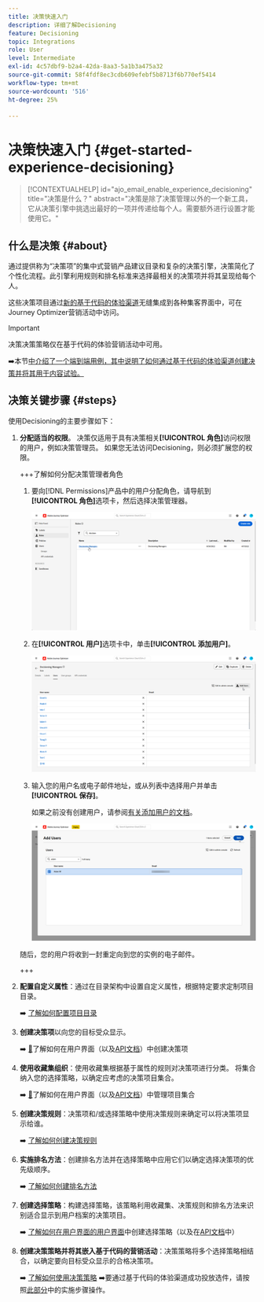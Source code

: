 ```yaml
---
title: 决策快速入门
description: 详细了解Decisioning
feature: Decisioning
topic: Integrations
role: User
level: Intermediate
exl-id: 4c57dbf9-b2a4-42da-8aa3-5a1b3a475a32
source-git-commit: 58f4fdf8ec3cdb609efebf5b8713f6b770ef5414
workflow-type: tm+mt
source-wordcount: '516'
ht-degree: 25%

---
```


# 决策快速入门 {#get-started-experience-decisioning}

>[!CONTEXTUALHELP]
>id="ajo_email_enable_experience_decisioning"
>title="决策是什么？"
>abstract="决策是除了决策管理以外的一个新工具，它从决策引擎中挑选出最好的一项并传递给每个人。需要额外进行设置才能使用它。"

## 什么是决策 {#about}

通过提供称为“决策项”的集中式营销产品建议目录和复杂的决策引擎，决策简化了个性化流程。此引擎利用规则和排名标准来选择最相关的决策项并将其呈现给每个人。

这些决策项目通过[新的基于代码的体验渠道](../code-based/get-started-code-based.md)无缝集成到各种集客界面中，可在Journey Optimizer营销活动中访问。

>[!IMPORTANT]
>
>决策决策策略仅在基于代码的体验营销活动中可用。

➡️本节[中介绍了一个端到端用例，其中说明了如何通过基于代码的体验渠道创建决策并将其用于内容试验。](experience-decisioning-uc.md)

## 决策关键步骤 {#steps}

使用Decisioning的主要步骤如下：

1. **分配适当的权限**。 决策仅适用于具有决策相关&#x200B;**[!UICONTROL 角色]**&#x200B;访问权限的用户，例如决策管理员。 如果您无法访问Decisioning，则必须扩展您的权限。

   +++了解如何分配决策管理者角色

   1. 要向[!DNL Permissions]产品中的用户分配角色，请导航到&#x200B;**[!UICONTROL 角色]**&#x200B;选项卡，然后选择决策管理器。

      ![](assets/decision_permission_1.png)

   1. 在&#x200B;**[!UICONTROL 用户]**&#x200B;选项卡中，单击&#x200B;**[!UICONTROL 添加用户]**。

      ![](assets/decision_permission_2.png)

   1. 输入您的用户名或电子邮件地址，或从列表中选择用户并单击&#x200B;**[!UICONTROL 保存]**。

      如果之前没有创建用户，请参阅[有关添加用户的文档](https://experienceleague.adobe.com/zh-hans/docs/experience-platform/access-control/ui/users)。

      ![](assets/decision_permission_3.png)

   随后，您的用户将收到一封重定向到您的实例的电子邮件。

   +++

1. **配置自定义属性**：通过在目录架构中设置自定义属性，根据特定要求定制项目目录。

   ➡️ [了解如何配置项目目录](catalogs.md)

1. **创建决策项**&#x200B;以向您的目标受众显示。

   ➡️ [&#128279;](items.md)了解如何在用户界面（以及[API文档](api-reference/decisions-items/create.md)）中创建决策项

1. **使用收藏集组织**：使用收藏集根据基于属性的规则对决策项进行分类。 将集合纳入您的选择策略，以确定应考虑的决策项目集合。

   ➡️ [&#128279;](collections.md)了解如何在用户界面（以及[API文档](api-reference/items-collections/create.md)）中管理项目集合

1. **创建决策规则**：决策项和/或选择策略中使用决策规则来确定可以将决策项显示给谁。

   ➡️ [了解如何创建决策规则](rules.md)

1. **实施排名方法**：创建排名方法并在选择策略中应用它们以确定选择决策项的优先级顺序。

   ➡️ [了解如何创建排名方法](ranking/ranking.md)

1. **创建选择策略**：构建选择策略，该策略利用收藏集、决策规则和排名方法来识别适合显示到用户档案的决策项目。

   ➡️ [了解如何在用户界面的用户界面](selection-strategies.md)中创建选择策略（以及在[API文档](api-reference/selection-strategies/create.md)中）

1. **创建决策策略并将其嵌入基于代码的营销活动**：决策策略将多个选择策略相结合，以确定要向目标受众显示的合格决策项。

   ➡️ [了解如何使用决策策略](create-decision.md)
➡️要通过基于代码的体验渠道成功投放选件，请按照[此部分](../code-based/code-based-implementation-samples.md)中的实施步骤操作。

